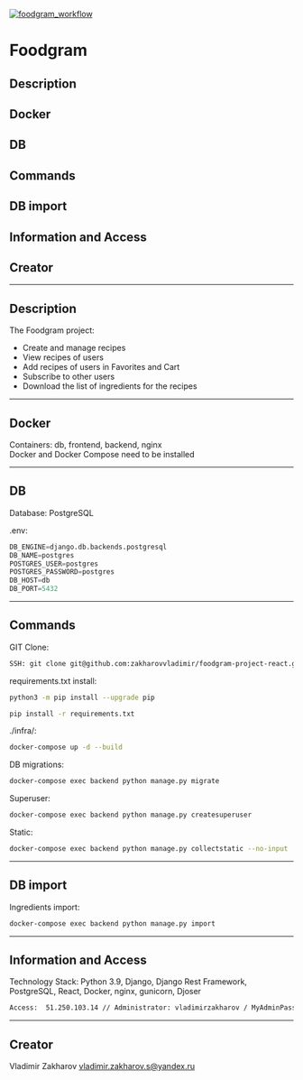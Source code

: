 [![foodgram_workflow](https://github.com/zakharovvladimir/foodgram-project-react/actions/workflows/main.yml/badge.svg)](https://github.com/zakharovvladimir/foodgram-project-react/actions/workflows/main.yml)
# Foodgram

## Description
## Docker
## DB
## Commands
## DB import
## Information and Access
## Creator

---
## Description

The Foodgram project:
  - Create and manage recipes
  - View recipes of users
  - Add recipes of users in Favorites and Cart
  - Subscribe to other users
  - Download the list of ingredients for the recipes

---
## Docker

Containers: db, frontend, backend, nginx   
Docker and Docker Compose need to be installed 

---
## DB

Database: PostgreSQL 

.env:
```python
DB_ENGINE=django.db.backends.postgresql
DB_NAME=postgres
POSTGRES_USER=postgres
POSTGRES_PASSWORD=postgres
DB_HOST=db
DB_PORT=5432
```

---
## Commands

GIT Clone:
```bash
SSH: git clone git@github.com:zakharovvladimir/foodgram-project-react.git
```

requirements.txt install:
```bash
python3 -m pip install --upgrade pip
```
```bash
pip install -r requirements.txt
```

./infra/:
```bash
docker-compose up -d --build
```

DB migrations:
```bash
docker-compose exec backend python manage.py migrate
```

Superuser:
```bash
docker-compose exec backend python manage.py createsuperuser
```

Static:
```bash
docker-compose exec backend python manage.py collectstatic --no-input
```

---
## DB import

Ingredients import:
```bash
docker-compose exec backend python manage.py import
```

---
## Information and Access

Technology Stack: Python 3.9, Django, Django Rest Framework, PostgreSQL, React, Docker, nginx, gunicorn, Djoser 
```bash
Access:  51.250.103.14 // Administrator: vladimirzakharov / MyAdminPass // User: vladimir.zakharov.s@yandex.ru / MyUserPass
```
---
## Creator

Vladimir Zakharov 
vladimir.zakharov.s@yandex.ru 

